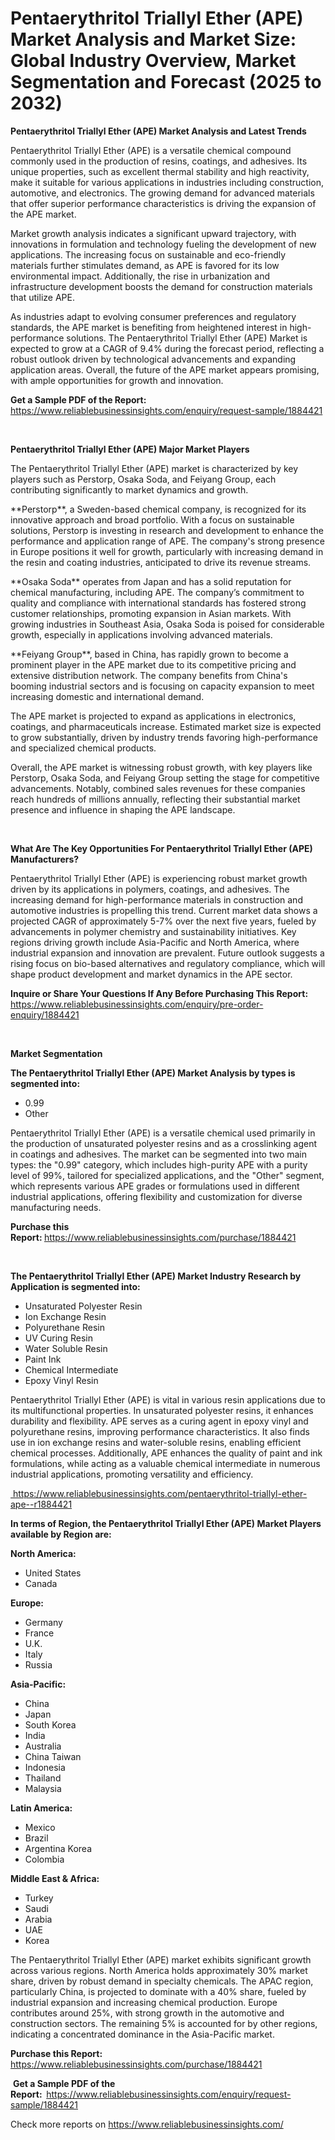 <p><h1>Pentaerythritol Triallyl Ether (APE) Market Analysis and Market Size: Global Industry Overview, Market Segmentation and Forecast (2025 to 2032)</h1></p><p><strong>Pentaerythritol Triallyl Ether (APE) Market Analysis and Latest Trends</strong></p>
<p><p>Pentaerythritol Triallyl Ether (APE) is a versatile chemical compound commonly used in the production of resins, coatings, and adhesives. Its unique properties, such as excellent thermal stability and high reactivity, make it suitable for various applications in industries including construction, automotive, and electronics. The growing demand for advanced materials that offer superior performance characteristics is driving the expansion of the APE market.</p><p>Market growth analysis indicates a significant upward trajectory, with innovations in formulation and technology fueling the development of new applications. The increasing focus on sustainable and eco-friendly materials further stimulates demand, as APE is favored for its low environmental impact. Additionally, the rise in urbanization and infrastructure development boosts the demand for construction materials that utilize APE.</p><p>As industries adapt to evolving consumer preferences and regulatory standards, the APE market is benefiting from heightened interest in high-performance solutions. The Pentaerythritol Triallyl Ether (APE) Market is expected to grow at a CAGR of 9.4% during the forecast period, reflecting a robust outlook driven by technological advancements and expanding application areas. Overall, the future of the APE market appears promising, with ample opportunities for growth and innovation.</p></p>
<p><strong>Get a Sample PDF of the Report:&nbsp;</strong> <a href="https://www.reliablebusinessinsights.com/enquiry/request-sample/1884421?utm_campaign=3353&utm_medium=2&utm_source=Github&utm_content=ia&utm_term=03042025&utm_id=pentaerythritol-triallyl-ether-ape">https://www.reliablebusinessinsights.com/enquiry/request-sample/1884421</a></p>
<p>&nbsp;</p>
<p><strong>Pentaerythritol Triallyl Ether (APE) Major Market Players</strong></p>
<p><p>The Pentaerythritol Triallyl Ether (APE) market is characterized by key players such as Perstorp, Osaka Soda, and Feiyang Group, each contributing significantly to market dynamics and growth.</p><p>**Perstorp**, a Sweden-based chemical company, is recognized for its innovative approach and broad portfolio. With a focus on sustainable solutions, Perstorp is investing in research and development to enhance the performance and application range of APE. The company's strong presence in Europe positions it well for growth, particularly with increasing demand in the resin and coating industries, anticipated to drive its revenue streams.</p><p>**Osaka Soda** operates from Japan and has a solid reputation for chemical manufacturing, including APE. The company’s commitment to quality and compliance with international standards has fostered strong customer relationships, promoting expansion in Asian markets. With growing industries in Southeast Asia, Osaka Soda is poised for considerable growth, especially in applications involving advanced materials.</p><p>**Feiyang Group**, based in China, has rapidly grown to become a prominent player in the APE market due to its competitive pricing and extensive distribution network. The company benefits from China's booming industrial sectors and is focusing on capacity expansion to meet increasing domestic and international demand.</p><p>The APE market is projected to expand as applications in electronics, coatings, and pharmaceuticals increase. Estimated market size is expected to grow substantially, driven by industry trends favoring high-performance and specialized chemical products.</p><p>Overall, the APE market is witnessing robust growth, with key players like Perstorp, Osaka Soda, and Feiyang Group setting the stage for competitive advancements. Notably, combined sales revenues for these companies reach hundreds of millions annually, reflecting their substantial market presence and influence in shaping the APE landscape.</p></p>
<p>&nbsp;</p>
<p><strong>What Are The Key Opportunities For Pentaerythritol Triallyl Ether (APE) Manufacturers?</strong></p>
<p><p>Pentaerythritol Triallyl Ether (APE) is experiencing robust market growth driven by its applications in polymers, coatings, and adhesives. The increasing demand for high-performance materials in construction and automotive industries is propelling this trend. Current market data shows a projected CAGR of approximately 5-7% over the next five years, fueled by advancements in polymer chemistry and sustainability initiatives. Key regions driving growth include Asia-Pacific and North America, where industrial expansion and innovation are prevalent. Future outlook suggests a rising focus on bio-based alternatives and regulatory compliance, which will shape product development and market dynamics in the APE sector.</p></p>
<p><strong>Inquire or Share Your Questions If Any Before Purchasing This Report:</strong> <a href="https://www.reliablebusinessinsights.com/enquiry/pre-order-enquiry/1884421?utm_campaign=3353&utm_medium=2&utm_source=Github&utm_content=ia&utm_term=03042025&utm_id=pentaerythritol-triallyl-ether-ape">https://www.reliablebusinessinsights.com/enquiry/pre-order-enquiry/1884421</a></p>
<p>&nbsp;</p>
<p><strong>Market Segmentation</strong></p>
<p><strong>The Pentaerythritol Triallyl Ether (APE) Market Analysis by types is segmented into:</strong></p>
<p><ul><li>0.99</li><li>Other</li></ul></p>
<p><p>Pentaerythritol Triallyl Ether (APE) is a versatile chemical used primarily in the production of unsaturated polyester resins and as a crosslinking agent in coatings and adhesives. The market can be segmented into two main types: the "0.99" category, which includes high-purity APE with a purity level of 99%, tailored for specialized applications, and the "Other" segment, which represents various APE grades or formulations used in different industrial applications, offering flexibility and customization for diverse manufacturing needs.</p></p>
<p><strong>Purchase this Report:&nbsp;</strong><a href="https://www.reliablebusinessinsights.com/purchase/1884421?utm_campaign=3353&utm_medium=2&utm_source=Github&utm_content=ia&utm_term=03042025&utm_id=pentaerythritol-triallyl-ether-ape">https://www.reliablebusinessinsights.com/purchase/1884421</a></p>
<p>&nbsp;</p>
<p><strong>The Pentaerythritol Triallyl Ether (APE) Market Industry Research by Application is segmented into:</strong></p>
<p><ul><li>Unsaturated Polyester Resin</li><li>Ion Exchange Resin</li><li>Polyurethane Resin</li><li>UV Curing Resin</li><li>Water Soluble Resin</li><li>Paint Ink</li><li>Chemical Intermediate</li><li>Epoxy Vinyl Resin</li></ul></p>
<p><p>Pentaerythritol Triallyl Ether (APE) is vital in various resin applications due to its multifunctional properties. In unsaturated polyester resins, it enhances durability and flexibility. APE serves as a curing agent in epoxy vinyl and polyurethane resins, improving performance characteristics. It also finds use in ion exchange resins and water-soluble resins, enabling efficient chemical processes. Additionally, APE enhances the quality of paint and ink formulations, while acting as a valuable chemical intermediate in numerous industrial applications, promoting versatility and efficiency.</p></p>
<p><a href="https://www.reliablebusinessinsights.com/pentaerythritol-triallyl-ether-ape--r1884421?utm_campaign=3353&utm_medium=2&utm_source=Github&utm_content=ia&utm_term=03042025&utm_id=pentaerythritol-triallyl-ether-ape">&nbsp;https://www.reliablebusinessinsights.com/pentaerythritol-triallyl-ether-ape--r1884421</a></p>
<p><strong>In terms of Region, the Pentaerythritol Triallyl Ether (APE) Market Players available by Region are:</strong></p>
<p>
    <p> <strong> North America: </strong>
        <ul>
            <li>United States</li>
            <li>Canada</li>
        </ul>
        </p> 
    <p> <strong> Europe: </strong>
        <ul>
            <li>Germany</li>
            <li>France</li>
            <li>U.K.</li>
            <li>Italy</li>
            <li>Russia</li>
        </ul>
        </p> 
    <p> <strong> Asia-Pacific: </strong>
        <ul>
            <li>China</li>
            <li>Japan</li>
            <li>South Korea</li>
            <li>India</li>
            <li>Australia</li>
            <li>China Taiwan</li>
            <li>Indonesia</li>
            <li>Thailand</li>
            <li>Malaysia</li>
        </ul>
        </p> 
    <p> <strong> Latin America: </strong>
        <ul>
            <li>Mexico</li>
            <li>Brazil</li>
            <li>Argentina Korea</li>
            <li>Colombia</li>
        </ul>
        </p> 
    <p> <strong> Middle East & Africa: </strong>
        <ul>
            <li>Turkey</li>
            <li>Saudi</li>
            <li>Arabia</li>
            <li>UAE</li>
            <li>Korea</li>
        </ul>
    </p>
    </p>
<p><p>The Pentaerythritol Triallyl Ether (APE) market exhibits significant growth across various regions. North America holds approximately 30% market share, driven by robust demand in specialty chemicals. The APAC region, particularly China, is projected to dominate with a 40% share, fueled by industrial expansion and increasing chemical production. Europe contributes around 25%, with strong growth in the automotive and construction sectors. The remaining 5% is accounted for by other regions, indicating a concentrated dominance in the Asia-Pacific market.</p></p>
<p><strong>Purchase this Report: </strong><a href="https://www.reliablebusinessinsights.com/purchase/1884421?utm_campaign=3353&utm_medium=2&utm_source=Github&utm_content=ia&utm_term=03042025&utm_id=pentaerythritol-triallyl-ether-ape">https://www.reliablebusinessinsights.com/purchase/1884421</a></p>
<p>&nbsp;<strong>Get a Sample PDF of the Report:&nbsp;&nbsp;</strong><a href="https://www.reliablebusinessinsights.com/enquiry/request-sample/1884421?utm_campaign=3353&utm_medium=2&utm_source=Github&utm_content=ia&utm_term=03042025&utm_id=pentaerythritol-triallyl-ether-ape">https://www.reliablebusinessinsights.com/enquiry/request-sample/1884421</a></p>
<p><strong></strong></p>
<p>Check more reports on <a href="https://www.reliablebusinessinsights.com/?utm_campaign=3353&utm_medium=2&utm_source=Github&utm_content=ia&utm_term=03042025&utm_id=pentaerythritol-triallyl-ether-ape">https://www.reliablebusinessinsights.com/</a></p>